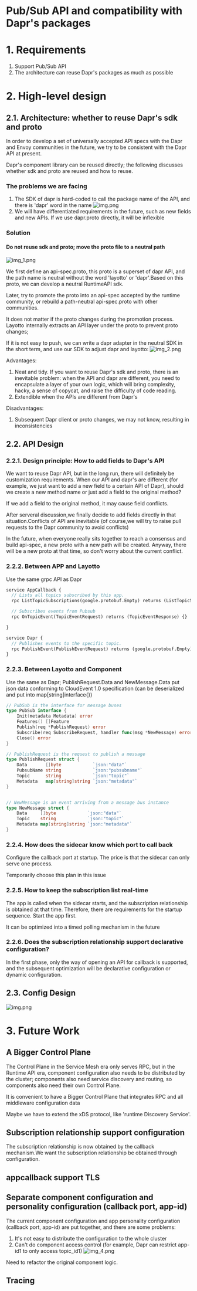 # Pub/Sub API and compatibility with Dapr's packages
# 1. Requirements
1. Support Pub/Sub API
2. The architecture can reuse Dapr's packages as much as possible

# 2. High-level design
## 2.1. Architecture: whether to reuse Dapr's sdk and proto
In order to develop a set of universally accepted API specs with the Dapr and Envoy communities in the future, we try to be consistent with the Dapr API at present.

Dapr's component library can be reused directly; the following discusses whether sdk and proto are reused and how to reuse.

### The problems we are facing

1. The SDK of dapr is hard-coded to call the package name of the API, and there is 'dapr' word in the name
   ![img.png](../../../../img/mq/design/img.png)
2. We will have differentiated requirements in the future, such as new fields and new APIs. If we use dapr.proto directly, it will be inflexible
### Solution

#### Do not reuse sdk and proto; move the proto file to a neutral path
![img_1.png](../../../../img/mq/design/img_1.png)

We first define an api-spec.proto, this proto is a superset of dapr API, and the path name is neutral without the word 'layotto' or 'dapr'.Based on this proto, we can develop a neutral RuntimeAPI sdk.

Later, try to promote the proto into an api-spec accepted by the runtime community, or rebuild a path-neutral api-spec.proto with other communities.

It does not matter if the proto changes during the promotion process. Layotto internally extracts an API layer under the proto to prevent proto changes;

If it is not easy to push, we can write a dapr adapter in the neutral SDK in the short term, and use our SDK to adjust dapr and layotto:
![img_2.png](../../../../img/mq/design/img_2.png)

Advantages:

1. Neat and tidy. If you want to reuse Dapr's sdk and proto, there is an inevitable problem: when the API and dapr are different, you need to encapsulate a layer of your own logic, which will bring complexity, hacky, a sense of copycat, and raise the difficulty of code reading.
1. Extendible when the APIs are different from Dapr's

Disadvantages:

1. Subsequent Dapr client or proto changes, we may not know, resulting in inconsistencies


## 2.2. API Design
### 2.2.1. Design principle: How to add fields to Dapr's API
We want to reuse Dapr API, but in the long run, there will definitely be customization requirements. When our API and dapr's are different (for example, we just want to add a new field to a certain API of Dapr), should we create a new method name or just add a field to the original method?

If we add a field to the original method, it may cause field conflicts.

After serveral discussion,we finally decide to add fields directly in that situation.Conflicts of API are inevitable (of course,we will try to raise pull requests to the Dapr community to avoid conflicts)

In the future, when everyone really sits together to reach a consensus and build api-spec, a new proto with a new path will be created. Anyway, there will be a new proto at that time, so don't worry about the current conflict.

### 2.2.2. Between APP and Layotto
Use the same grpc API as Dapr
```protobuf
service AppCallback {
  // Lists all topics subscribed by this app.
  rpc ListTopicSubscriptions(google.protobuf.Empty) returns (ListTopicSubscriptionsResponse) {}

  // Subscribes events from Pubsub
  rpc OnTopicEvent(TopicEventRequest) returns (TopicEventResponse) {}

}
```
```protobuf
service Dapr {
  // Publishes events to the specific topic.
  rpc PublishEvent(PublishEventRequest) returns (google.protobuf.Empty) {}
}

```
### 2.2.3. Between Layotto and Component
Use the same as Dapr;
PublishRequest.Data and NewMessage.Data put json data conforming to CloudEvent 1.0 specification (can be deserialized and put into map[string]interface{})

```go
// PubSub is the interface for message buses
type PubSub interface {
	Init(metadata Metadata) error
	Features() []Feature
	Publish(req *PublishRequest) error
	Subscribe(req SubscribeRequest, handler func(msg *NewMessage) error) error
	Close() error
}

// PublishRequest is the request to publish a message
type PublishRequest struct {
	Data       []byte            `json:"data"`
	PubsubName string            `json:"pubsubname"`
	Topic      string            `json:"topic"`
	Metadata   map[string]string `json:"metadata"`
}


// NewMessage is an event arriving from a message bus instance
type NewMessage struct {
	Data     []byte            `json:"data"`
	Topic    string            `json:"topic"`
	Metadata map[string]string `json:"metadata"`
}

```

### 2.2.4. How does the sidecar know which port to call back

Configure the callback port at startup. The price is that the sidecar can only serve one process.

Temporarily choose this plan in this issue

### 2.2.5. How to keep the subscription list real-time

The app is called when the sidecar starts, and the subscription relationship is obtained at that time. Therefore, there are requirements for the startup sequence. Start the app first.

It can be optimized into a timed polling mechanism in the future

### 2.2.6. Does the subscription relationship support declarative configuration?

In the first phase, only the way of opening an API for callback is supported, and the subsequent optimization will be declarative configuration or dynamic configuration.

## 2.3. Config Design
![img.png](../../../../img/mq/design/config.png)

# 3. Future Work
## A Bigger Control Plane

The Control Plane in the Service Mesh era only serves RPC, but in the Runtime API era, component configuration also needs to be distributed by the cluster; components also need service discovery and routing, so components also need their own Control Plane.

It is convenient to have a Bigger Control Plane that integrates RPC and all middleware configuration data

Maybe we have to extend the xDS protocol, like 'runtime Discovery Service'.

## Subscription relationship support configuration

The subscription relationship is now obtained by the callback mechanism.We want the subscription relationship be obtained through configuration.

## appcallback support TLS


## Separate component configuration and personality configuration (callback port, app-id)
The current component configuration and app personality configuration (callback port, app-id) are put together, and there are some problems:

1. It's not easy to distribute the configuration to the whole cluster
1. Can't do component access control (for example, Dapr can restrict app-id1 to only access topic_id1)
![img_4.png](../../../../img/mq/design/img_4.png)

Need to refactor the original component logic.

## Tracing

